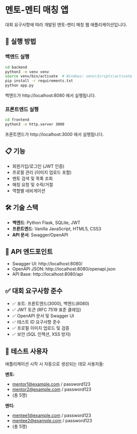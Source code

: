 # 멘토-멘티 매칭 앱

대회 요구사항에 따라 개발된 멘토-멘티 매칭 웹 애플리케이션입니다.

## 🚀 실행 방법

### 백엔드 실행
```bash
cd backend
python3 -m venv venv
source venv/bin/activate  # Windows: venv\Scripts\activate
pip install -r requirements.txt
python app.py
```

백엔드가 http://localhost:8080 에서 실행됩니다.

### 프론트엔드 실행
```bash
cd frontend
python3 -m http.server 3000
```

프론트엔드가 http://localhost:3000 에서 실행됩니다.

## 📋 기능

- 회원가입/로그인 (JWT 인증)
- 프로필 관리 (이미지 업로드 포함)
- 멘토 검색 및 목록 조회
- 매칭 요청 및 수락/거절
- 역할별 네비게이션

## 🛠 기술 스택

- **백엔드**: Python Flask, SQLite, JWT
- **프론트엔드**: Vanilla JavaScript, HTML5, CSS3
- **API 문서**: Swagger/OpenAPI

## 📡 API 엔드포인트

- Swagger UI: http://localhost:8080/
- OpenAPI JSON: http://localhost:8080/openapi.json
- API Base: http://localhost:8080/api

## ✅ 대회 요구사항 준수

- ✅ 포트: 프론트엔드(3000), 백엔드(8080)
- ✅ JWT 토큰 (RFC 7519 표준 클레임)
- ✅ OpenAPI 문서 및 Swagger UI
- ✅ 테스트 ID 요구사항 준수
- ✅ 프로필 이미지 업로드 및 검증
- ✅ 보안 (SQL 인젝션, XSS 방지)

## 🧪 테스트 사용자

애플리케이션 시작 시 자동으로 생성되는 데모 사용자들:

**멘토:**
- mentor1@example.com / password123
- mentor2@example.com / password123
- (총 5명)

**멘티:**
- mentee1@example.com / password123
- mentee2@example.com / password123
- (총 5명)
